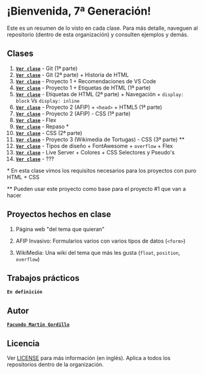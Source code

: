 # ¡Bienvenida, 7ª Generación!

Este es un resumen de lo visto en cada clase. Para más detalle, naveguen al repositorio (dentro de esta organización) y consulten ejemplos y demás.

## Clases

1. [**`Ver clase`**](https://ada-frontend-septimageneracion.github.io/clase-01) - Git (1ª parte)
2. [**`Ver clase`**](https://ada-frontend-septimageneracion.github.io/clase-02) - Git (2ª parte) + Historia de HTML
3. [**`Ver clase`**](https://ada-frontend-septimageneracion.github.io/clase-03) - Proyecto 1 + Recomendaciones de VS Code
4. [**`Ver clase`**](https://ada-frontend-septimageneracion.github.io/clase-04) - Proyecto 1 + Etiquetas de HTML (1ª parte)
5. [**`Ver clase`**](https://ada-frontend-septimageneracion.github.io/clase-05) - Etiquetas de HTML (2ª parte) + Navegación + `display: block` Vs `display: inline`
6. [**`Ver clase`**](https://ada-frontend-septimageneracion.github.io/clase-06) - Proyecto 2 (AFIP) + `<head>` + HTML5 (1ª parte)
7. [**`Ver clase`**](https://ada-frontend-septimageneracion.github.io/clase-07) - Proyecto 2 (AFIP) - CSS (1ª parte)
8. [**`Ver clase`**](https://ada-frontend-septimageneracion.github.io/clase-08) - Flex
9. [**`Ver clase`**](https://ada-frontend-septimageneracion.github.io/clase-09) - Repaso \*
10. [**`Ver clase`**](https://ada-frontend-septimageneracion.github.io/clase-10) - CSS (2ª parte)
11. [**`Ver clase`**](https://ada-frontend-septimageneracion.github.io/clase-11) - Proyecto 3 (Wikimedia de Tortugas) - CSS (3ª parte) \**
12. [**`Ver clase`**](https://ada-frontend-septimageneracion.github.io/clase-12) - Tipos de diseño + FontAwesome + `overflow` + Flex
13. [**`Ver clase`**](https://ada-frontend-septimageneracion.github.io/clase-13) - Live Server + Colores + CSS Selectores y Pseudo's
14. [**`Ver clase`**](https://ada-frontend-septimageneracion.github.io/clase-14) - ???

\* En esta clase vimos los requisitos necesarios para los proyectos con puro HTML + CSS

\** Pueden usar este proyecto como base para el proyecto #1 que van a hacer

## Proyectos hechos en clase

1) Página web "del tema que quieran"

2) AFIP Invasivo: Formularios varios con varios tipos de datos (`<form>`)

3) WikiMedia: Una wiki del tema que más les gusta (`float`, `position`, `overflow`)

## Trabajos prácticos

**`En definición`**

## Autor

[**`Facundo Martin Gordillo`**](https://facundogordillo.com/)

## Licencia

Ver [LICENSE](LICENSE) para más información (en inglés). Aplica a todos los repositorios dentro de la organización.
